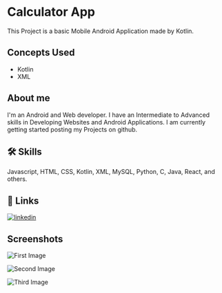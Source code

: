 
# Calculator App

This Project is a basic Mobile Android Application made by Kotlin.


## Concepts Used
* Kotlin
* XML
## About me

I'm an Android and Web developer. I have an Intermediate to Advanced skills in Developing Websites and Android Applications. I am currently getting started posting my Projects on github.
## 🛠 Skills
Javascript, HTML, CSS, Kotlin, XML, MySQL, Python, C, Java, React, and others.


## 🔗 Links
[![linkedin](https://img.shields.io/badge/linkedin-0A66C2?style=for-the-badge&logo=linkedin&logoColor=white)](https://www.linkedin.com/in/abeye-tewodros-3957521b6/)



## Screenshots

![First Image](https://user-images.githubusercontent.com/107298997/206718380-cbd6cd65-99e7-4dc9-9127-2a553cab5250.png)

![Second Image](https://user-images.githubusercontent.com/107298997/206718391-c7cd0c0a-d457-4f4d-9426-7185f0a30cd7.png)

![Third Image](https://user-images.githubusercontent.com/107298997/206718395-de9f3c9b-7b98-47a2-b1ad-e53c7c85e7b6.png)
